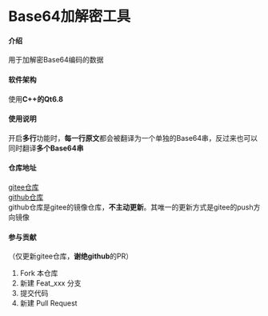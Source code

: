 # Base64加解密工具

#### 介绍
用于加解密Base64编码的数据

#### 软件架构
使用**C++**的**Qt6.8**

#### 使用说明
开启**多行**功能时，**每一行原文**都会被翻译为一个单独的Base64串，反过来也可以同时翻译**多个Base64串**

#### 仓库地址
[gitee仓库](https://gitee.com/carburn-ashroom/base64.git)
<br/>[github仓库](https://github.com/Carburn-Ashroom/base64.git)
<br/>github仓库是gitee的镜像仓库，**不主动更新**。其唯一的更新方式是gitee的push方向镜像

#### 参与贡献
（仅更新gitee仓库，**谢绝github**的PR）
1.  Fork 本仓库
2.  新建 Feat_xxx 分支
3.  提交代码
4.  新建 Pull Request
